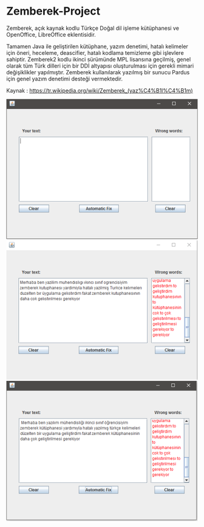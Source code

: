 # Zemberek-Project

Zemberek, açık kaynak kodlu Türkçe Doğal dil işleme kütüphanesi ve OpenOffice, LibreOffice eklentisidir.

Tamamen Java ile geliştirilen kütüphane, yazım denetimi, hatalı kelimeler için öneri, heceleme, deascifier, hatalı kodlama temizleme gibi işlevlere sahiptir. Zemberek2 kodlu ikinci sürümünde MPL lisansına geçilmiş, genel olarak tüm Türk dilleri için bir DDİ altyapısı oluşturulması için gerekli mimari değişiklikler yapılmıştır. Zemberek kullanılarak yazılmış bir sunucu Pardus için genel yazım denetimi desteği vermektedir.

Kaynak : https://tr.wikipedia.org/wiki/Zemberek_(yaz%C4%B1l%C4%B1m)

![](https://raw.githubusercontent.com/omergokdere/Zemberek-Project/master/Screenshots/zemberek.PNG)
![](https://raw.githubusercontent.com/omergokdere/Zemberek-Project/master/Screenshots/before.PNG)
![](https://raw.githubusercontent.com/omergokdere/Zemberek-Project/master/Screenshots/after.PNG)
